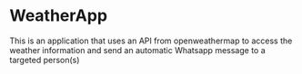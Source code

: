 # WeatherApp
This is an application that uses an API from openweathermap to access the weather information and send an automatic Whatsapp message to a targeted person(s) 
